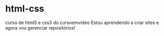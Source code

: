 # html-css
 curso de html5 e css3 do cursoemvideo
 Estou aprendendo a criar sites e agora vou gerenciar repositórios!
 
